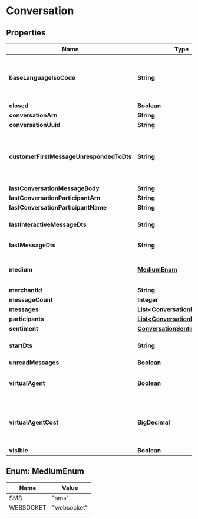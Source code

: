 

# Conversation


## Properties

| Name | Type | Description | Notes |
|------------ | ------------- | ------------- | -------------|
|**baseLanguageIsoCode** | **String** | The base language iso code for the StoreFront that everything is translated into |  [optional] |
|**closed** | **Boolean** |  |  [optional] |
|**conversationArn** | **String** |  |  [optional] |
|**conversationUuid** | **String** |  |  [optional] |
|**customerFirstMessageUnrespondedToDts** | **String** | Date/time of the first customer message that is unresponded to. |  [optional] |
|**lastConversationMessageBody** | **String** |  |  [optional] |
|**lastConversationParticipantArn** | **String** |  |  [optional] |
|**lastConversationParticipantName** | **String** |  |  [optional] |
|**lastInteractiveMessageDts** | **String** | Last interactive message date/time |  [optional] |
|**lastMessageDts** | **String** | Last message date/time |  [optional] |
|**medium** | [**MediumEnum**](#MediumEnum) | The communication medium of the customer. |  [optional] |
|**merchantId** | **String** |  |  [optional] |
|**messageCount** | **Integer** |  |  [optional] |
|**messages** | [**List&lt;ConversationMessage&gt;**](ConversationMessage.md) |  |  [optional] |
|**participants** | [**List&lt;ConversationParticipant&gt;**](ConversationParticipant.md) |  |  [optional] |
|**sentiment** | [**ConversationSentiment**](ConversationSentiment.md) |  |  [optional] |
|**startDts** | **String** | Start of the conversation date/time |  [optional] |
|**unreadMessages** | **Boolean** |  |  [optional] |
|**virtualAgent** | **Boolean** | True if a virtual agent answered the conversation |  [optional] |
|**virtualAgentCost** | **BigDecimal** | The cost of this conversation performed by the virtual agent |  [optional] |
|**visible** | **Boolean** |  |  [optional] |



## Enum: MediumEnum

| Name | Value |
|---- | -----|
| SMS | &quot;sms&quot; |
| WEBSOCKET | &quot;websocket&quot; |



